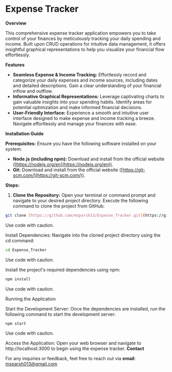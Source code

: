 # Expense Tracker

**Overview**

This comprehensive expense tracker application empowers you to take control of your finances by meticulously tracking your daily spending and income. Built upon CRUD operations for intuitive data management, it offers insightful graphical representations to help you visualize your financial flow effortlessly.

**Features**

* **Seamless Expense & Income Tracking:** Effortlessly record and categorize your daily expenses and income sources, including dates and detailed descriptions. Gain a clear understanding of your financial inflow and outflow.
* **Informative Graphical Representations:** Leverage captivating charts to gain valuable insights into your spending habits. Identify areas for potential optimization and make informed financial decisions.
* **User-Friendly Interface:** Experience a smooth and intuitive user interface designed to make expense and income tracking a breeze. Navigate effortlessly and manage your finances with ease.

**Installation Guide**

**Prerequisites:** Ensure you have the following software installed on your system:

* **Node.js (including npm):** Download and install from the official website ([https://nodejs.org/en](https://nodejs.org/en)).
* **Git:** Download and install from the official website ([https://git-scm.com/](https://git-scm.com/)).

**Steps:**

1. **Clone the Repository:** Open your terminal or command prompt and navigate to your desired project directory. Execute the following command to clone the project from GitHub:

```bash
git clone [https://github.com/msparsh13/Expense_Tracker.git](https://github.com/msparsh13/Expense_Tracker.git)
```
Use code with caution.

Install Dependencies: Navigate into the cloned project directory using the cd command:

```bash
cd Expense_Tracker
```
Use code with caution.

Install the project's required dependencies using npm:

```bash
npm install
````
Use code with caution.

Running the Application

Start the Development Server: Once the dependencies are installed, run the following command to start the development server:
```bash
npm start
```
Use code with caution.

Access the Application: Open your web browser and navigate to http://localhost:3000 to begin using the expense tracker.
**Contact**

For any inquiries or feedback, feel free to reach out via **email**: msparsh013@gmail.com



